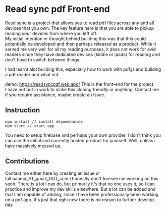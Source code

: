 # Read sync pdf Front-end
Read sync is a project that allows you to read pdf files across any and all devices that you own. The key feature here is that you are able to pickup reading your devices from where you left off.  
My initial intention or thought behind building this was that this could potentially be developed and then perhaps released as a product. While it served me very well for all my reading purposes, it does not work for avid readers since they have dedicated devices (kindle or ipads) for reading and don't have to switch between things.

I had learnt alot building this, especially how to work with pdf.js and building a pdf reader and what not.  

demo: https://readsyncpdf.web.app/
This is the front-end for the project.  
I have not put in work to make this cloning friendly or anything. Contact me if you require assistance, maybe create an issue.  
## Instruction
```
npm install // install dependencies
npm start // start app
```

You need to setup firebase and perhaps your own provider. I don't think you can use the initial and currently hosted product for yourself. Well, unless I have massively messed up.  

## Contributions  
Contact me either here by creating an issue or talhaaamir_AT_gmail_DOT_com
I honestly don't foresee me working on this soon. There is a lot I can do, but primarily it's that no one uses it, so I can practice and improve my dev skills elsewhere. But a lot can be added and that I am capable of adding, since I have been professionally been working on a pdf app. It's just that right now there is no reason to further develop this.
